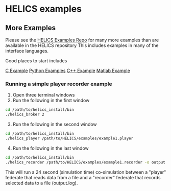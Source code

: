 # HELICS examples

## More Examples

Please see the [HELICS Examples Repo](https://github.com/GMLC-TDC/HELICS-Examples) for many more examples than are available in the HELICS repository
This includes examples in many of the interface languages.

Good places to start includes

[C Example](https://github.com/GMLC-TDC/HELICS-Examples/tree/master/c)
[Python Examples](https://github.com/GMLC-TDC/HELICS-Examples/tree/master/python/pi-exchange)
[C++ Example](https://github.com/GMLC-TDC/HELICS-Examples/blob/master/cpp/valueFederate1/valueFed.cpp)
[Matlab Example](https://github.com/GMLC-TDC/HELICS-Examples/tree/master/matlab/pi-exchange)


### Running a simple player recorder example

1.  Open three terminal windows
2.  Run the following in the first window

```bash
cd /path/to/helics_install/bin
./helics_broker 2
```

3.  Run the following in the second window

```bash
cd /path/to/helics_install/bin
./helics_player /path/to/HELICS/examples/example1.player
```

4.  Run the following in the last window

```bash
cd /path/to/helics_install/bin
./helics_recorder /path/to/HELICS/examples/example1.recorder -o output.log
```

This will run a 24 second (simulation time) co-simulation between a "player" federate that reads data from a file and a "recorder" federate that records selected data to a file (output.log).

